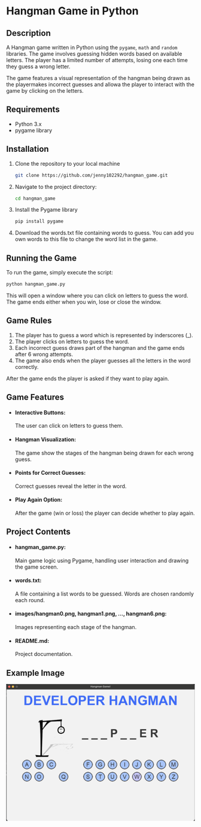 # Hangman Game in Python

## Description

A Hangman game written in Python using the `pygame`, `math` and `random` libraries. The game involves guessing hidden words based on available letters. The player has a limited number of attempts, losing one each time they guess a wrong letter.

The game features a visual representation of the hangman being drawn as the playermakes incorrect guesses and allowa the player to interact with the game by clicking on the letters.

## Requirements

- Python 3.x
- pygame library

## Installation

1. Clone the repository to your local machine
   ```bash
   git clone https://github.com/jenny102292/hangman_game.git

2. Navigate to the project directory:
  
   ```bash
   cd hangman_game

3. Install the Pygame library
   ```bash
   pip install pygame

4. Download the words.txt file containing words to guess. You can add you own words to this file to change the word list in the game.

## Running the Game

To run the game, simply execute the script:
```bash
python hangman_game.py
```
This will open a window where you can click on letters to guess the word. The game ends either when you win, lose or close the window.

## Game Rules

1. The player has to guess a word which is represented by inderscores (_).
2. The player clicks on letters to guess the word.
3. Each incorrect guess draws part of the hangman and the game ends after 6 wrong attempts.
4. The game also ends when the player guesses all the letters in the word correctly.

After the game ends the player is asked if they want to play again.


## Game Features

* #### Interactive Buttons:
  The user can click on letters to guess them.
* #### Hangman Visualization:
  The game show the stages of the hangman being drawn for each wrong guess.
* #### Points for Correct Guesses:
  Correct guesses reveal the letter in the word.
* #### Play Again Option:
  After the game (win or loss) the player can decide whether to play again.

## Project Contents
* #### hangman_game.py:
  Main game logic using Pygame, handling user interaction and drawing the game screen.
* #### words.txt:
  A file containing a list words to be guessed. Words are chosen randomly each round.
* #### images/hangman0.png, hangman1.png, ..., hangman6.png:
  Images representing each stage of the hangman.
* #### README.md:
  Project documentation.


## Example Image

![alt text](example_image.png)
